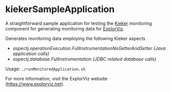 # kiekerSampleApplication
A straightforward sample application for testing the [Kieker](http://kieker-monitoring.net/) monitoring component 
for generating monitoring data for [ExplorViz](https://www.explorviz.net).

Generates monitoring data employing the following Kieker aspects
- *aspectj.operationExecution.FullInstrumentationNoGetterAndSetter (Java application calls)*
- *aspectj.database.Fullinstrumentation (JDBC related database calls)*

Usage:
`./runMonitoredApplication.sh`

For more information, visit the ExplorViz website (https://www.explorviz.net).
